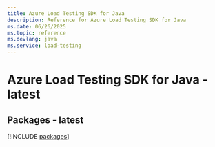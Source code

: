```yaml
---
title: Azure Load Testing SDK for Java
description: Reference for Azure Load Testing SDK for Java
ms.date: 06/26/2025
ms.topic: reference
ms.devlang: java
ms.service: load-testing
---
```

# Azure Load Testing SDK for Java - latest
## Packages - latest
[!INCLUDE [packages](load-testing-index.md)]